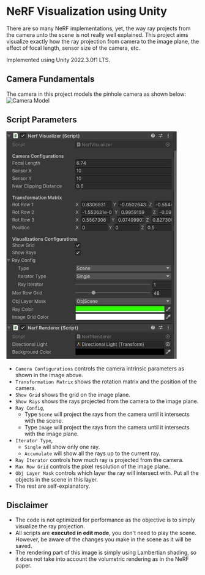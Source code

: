 # NeRF Visualization using Unity
There are so many NeRF implementations, yet, the way ray projects from the camera unto the scene is not really well explained. 
This project aims visualize exactly how the ray projection from camera to the image plane, the effect of focal length, sensor size of the camera, etc.

Implemented using Unity 2022.3.0f1 LTS.

## Camera Fundamentals
The camera in this project models the pinhole camera as shown below:
![Camera Model](https://docs.unity3d.com/uploads/Main/PhysCamAttributes.png)

## Script Parameters

![Script Parameters](./Images/script.png)
- `Camera Configurations` controls the camera intrinsic parameters as shown in the image above.
- `Transformation Matrix` shows the rotation matrix and the position of the camera.
- `Show Grid` shows the grid on the image plane.
- `Show Rays` shows the rays projected from the camera to the image plane.
- `Ray Config`,
    - Type `Scene` will project the rays from the camera until it intersects with the scene.
    - Type `Image` will project the rays from the camera until it intersects with the image plane.
- `Iterator Type`,
    - `Single` will show only one ray.
    - `Accumulate` will show all the rays up to the current ray.
- `Ray Iterator` controls how much ray is projected from the camera.
- `Max Row Grid` controls the pixel resolution of the image plane.
- `Obj Layer Mask` controls which layer the ray will intersect with. Put all the objects in the scene in this layer.
- The rest are self-explanatory.


## Disclaimer
- The code is not optimized for performance as the objective is to simply visualize the ray projection.
- All scripts are **executed in edit mode**, you don't need to play the scene. However, be aware of the changes you make in the scene as it will be saved.
- The rendering part of this image is simply using Lambertian shading, so it does not take into account the volumetric rendering as in the NeRF paper.